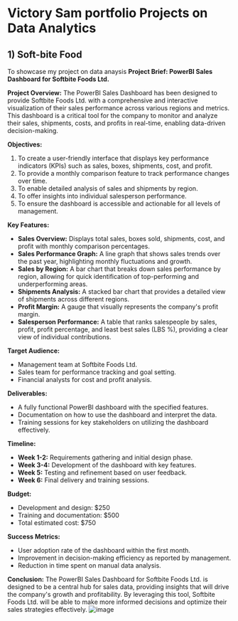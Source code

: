 # Victory Sam portfolio Projects on Data Analytics
## 1)  Soft-bite Food
To showcase my project on data anaysis
**Project Brief: PowerBI Sales Dashboard for Softbite Foods Ltd.**

**Project Overview:**
The PowerBI Sales Dashboard has been designed to provide Softbite Foods Ltd. with a comprehensive and interactive visualization of their sales performance across various regions and metrics. This dashboard is a critical tool for the company to monitor and analyze their sales, shipments, costs, and profits in real-time, enabling data-driven decision-making.

**Objectives:**
1. To create a user-friendly interface that displays key performance indicators (KPIs) such as sales, boxes, shipments, cost, and profit.
2. To provide a monthly comparison feature to track performance changes over time.
3. To enable detailed analysis of sales and shipments by region.
4. To offer insights into individual salesperson performance.
5. To ensure the dashboard is accessible and actionable for all levels of management.

**Key Features:**
- **Sales Overview:** Displays total sales, boxes sold, shipments, cost, and profit with monthly comparison percentages.
- **Sales Performance Graph:** A line graph that shows sales trends over the past year, highlighting monthly fluctuations and growth.
- **Sales by Region:** A bar chart that breaks down sales performance by region, allowing for quick identification of top-performing and underperforming areas.
- **Shipments Analysis:** A stacked bar chart that provides a detailed view of shipments across different regions.
- **Profit Margin:** A gauge that visually represents the company's profit margin.
- **Salesperson Performance:** A table that ranks salespeople by sales, profit, profit percentage, and least best sales (LBS %), providing a clear view of individual contributions.

**Target Audience:**
- Management team at Softbite Foods Ltd.
- Sales team for performance tracking and goal setting.
- Financial analysts for cost and profit analysis.

**Deliverables:**
- A fully functional PowerBI dashboard with the specified features.
- Documentation on how to use the dashboard and interpret the data.
- Training sessions for key stakeholders on utilizing the dashboard effectively.

**Timeline:**
- **Week 1-2:** Requirements gathering and initial design phase.
- **Week 3-4:** Development of the dashboard with key features.
- **Week 5:** Testing and refinement based on user feedback.
- **Week 6:** Final delivery and training sessions.

**Budget:**
- Development and design: $250
- Training and documentation: $500
- Total estimated cost: $750

**Success Metrics:**
- User adoption rate of the dashboard within the first month.
- Improvement in decision-making efficiency as reported by management.
- Reduction in time spent on manual data analysis.

**Conclusion:**
The PowerBI Sales Dashboard for Softbite Foods Ltd. is designed to be a central hub for sales data, providing insights that will drive the company's growth and profitability. By leveraging this tool, Softbite Foods Ltd. will be able to make more informed decisions and optimize their sales strategies effectively.
![image](https://github.com/user-attachments/assets/c1999188-f4fe-40e8-9602-2a81a472d3c8)
